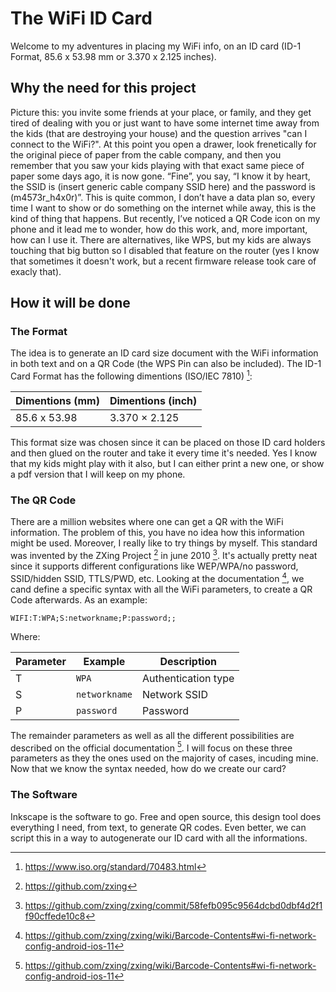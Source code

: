 # The WiFi ID Card

Welcome to my adventures in placing my WiFi info, on an ID card (ID-1 Format, 85.6 x 53.98 mm or 3.370 x 2.125 inches).

## Why the need for this project

Picture this: you invite some friends at your place, or family, and they get tired of dealing with you or just want to have some internet time away from the kids (that are destroying your house) and the question arrives "can I connect to the WiFi?". At this point you open a drawer, look frenetically for the original piece of paper from the cable company, and then you remember that you saw your kids playing with that exact same piece of paper some days ago, it is now gone. “Fine”, you say, “I know it by heart, the SSID is (insert generic cable company SSID here) and the password is (m4573r_h4x0r)”.
This is quite common, I don’t have a data plan so, every time I want to show or do something on the internet while away, this is the kind of thing that happens. But recently, I’ve noticed a QR Code icon on my phone and it lead me to wonder, how do this work, and, more important, how can I use it. There are alternatives, like WPS, but my kids are always touching that big button so I disabled that feature on the router (yes I know that sometimes it doesn't work, but a recent firmware release took care of exacly that).

## How it will be done

### The Format

The idea is to generate an ID card size document with the WiFi information in both text and on a QR Code (the WPS Pin can also be included).
The ID-1 Card Format has the following dimentions (ISO/IEC 7810) [^ISO7810]:

| Dimentions (mm) | Dimentions (inch) |
| --------------- | ----------------- |
| 85.6 x 53.98    | 3.370 × 2.125     |

This format size was chosen since it can be placed on those ID card holders and then glued on the router and take it every time it's needed. Yes I know that my kids might play with it also, but I can either print a new one, or show a pdf version that I will keep on my phone.

[^ISO7810]: https://www.iso.org/standard/70483.html

### The QR Code

There are a million websites where one can get a QR with the WiFi information. The problem of this, you have no idea how this information might be used. Moreover, I really like to try things by myself.
This standard was invented by the ZXing Project [^ZXingProject] in june 2010 [^ZXingCommit]. It's actually pretty neat since it supports different configurations like WEP/WPA/no password, SSID/hidden SSID, TTLS/PWD, etc. Looking at the documentation [^ZXingDocumentation], we cand define a specific syntax with all the WiFi parameters, to create a QR Code afterwards. As an example:
```
WIFI:T:WPA;S:networkname;P:password;;
```
Where:

| Parameter | Example       | Description         |
| --------- | ------------- | ------------------- |
| T         | `WPA`         | Authentication type |
| S         | `networkname` | Network SSID        |
| P         | `password`    | Password            |

The remainder parameters as well as all the different possibilities are described on the official documentation [^ZXingDocumentation]. I will focus on these three parameters as they the ones used on the majority of cases, incuding mine.
Now that we know the syntax needed, how do we create our card?

[^ZXingProject]: https://github.com/zxing
[^ZXingCommit]: https://github.com/zxing/zxing/commit/58fefb095c9564dcbd0dbf4d2f1f90cffede10c8
[^ZXingDocumentation]: https://github.com/zxing/zxing/wiki/Barcode-Contents#wi-fi-network-config-android-ios-11

### The Software

Inkscape is the software to go. Free and open source, this design tool does everything I need, from text, to generate QR codes. Even better, we can script this in a way to autogenerate our ID card with all the informations. 




